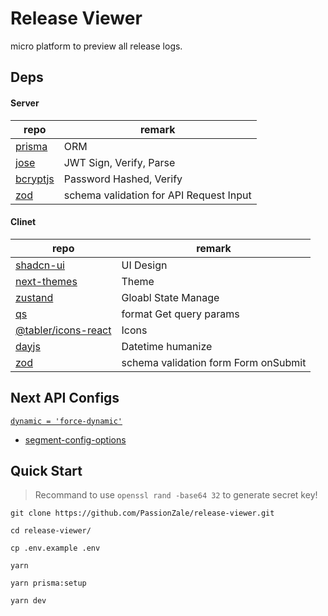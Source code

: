 # Release Viewer

micro platform to preview all release logs.

## Deps

#### Server

| repo                                             | remark                                  |
| ------------------------------------------------ | --------------------------------------- |
| [prisma](https://github.com/prisma/prisma)       | ORM                                     |
| [jose](https://github.com/panva/jose)            | JWT Sign, Verify, Parse                 |
| [bcryptjs](https://github.com/dcodeIO/bcrypt.js) | Password Hashed, Verify                 |
| [zod](https://github.com/colinhacks/zod)         | schema validation for API Request Input |

#### Clinet

| repo                                                          | remark                               |
| ------------------------------------------------------------- | ------------------------------------ |
| [shadcn-ui](https://github.com/shadcn-ui/ui)                  | UI Design                            |
| [next-themes](https://github.com/pacocoursey/next-themes)     | Theme                                |
| [zustand](https://github.com/pmndrs/zustand)                  | Gloabl State Manage                  |
| [qs](https://github.com/ljharb/qs)                            | format Get query params              |
| [@tabler/icons-react](https://github.com/tabler/tabler-icons) | Icons                                |
| [dayjs](https://github.com/iamkun/dayjs)                      | Datetime humanize                    |
| [zod](https://github.com/colinhacks/zod)                      | schema validation form Form onSubmit |

## Next API Configs

[`dynamic = 'force-dynamic'`](https://nextjs.org/docs/app/api-reference/file-conventions/route-segment-config#dynamic)

- [segment-config-options](https://nextjs.org/docs/app/building-your-application/routing/route-handlers#segment-config-options)

## Quick Start

> Recommand to use `openssl rand -base64 32` to generate secret key!

```shell
git clone https://github.com/PassionZale/release-viewer.git

cd release-viewer/

cp .env.example .env

yarn

yarn prisma:setup

yarn dev
```
